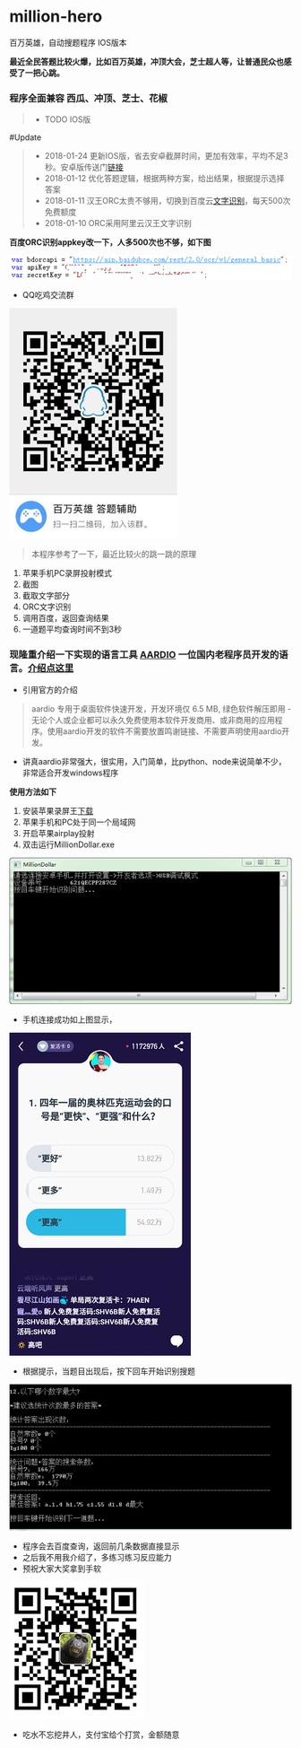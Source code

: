 # million-hero
百万英雄，自动搜题程序 IOS版本

**最近全民答题比较火爆，比如百万英雄，冲顶大会，芝士超人等，让普通民众也感受了一把心跳。**

### 程序全面兼容 西瓜、冲顶、芝士、花椒

> - TODO IOS版

#Update
> - 2018-01-24 更新IOS版，省去安卓截屏时间，更加有效率，平均不足3秒。安卓版传送门[链接](https://github.com/zsj1029/MillionHero)
> - 2018-01-12 优化答题逻辑，根据两种方案，给出结果，根据提示选择答案
> - 2018-01-11 汉王ORC太贵不够用，切换到百度云[文字识别](http://ai.baidu.com/docs#/OCR-API/top)，每天500次免费额度
> - 2018-01-10 ORC采用阿里云汉王文字识别

**百度ORC识别appkey改一下，人多500次也不够，如下图**

![1.png](res/3.png)

- QQ吃鸡交流群

<img width=300 src="res/qun.png"/>

> 本程序参考了一下，最近比较火的跳一跳的原理
1. 苹果手机PC录屏投射模式
2. 截图
3. 截取文字部分
4. ORC文字识别
5. 调用百度，返回查询结果
6. 一道题平均查询时间不到3秒

### 现隆重介绍一下实现的语言工具 [AARDIO](http://bbs.aardio.com/) 一位国内老程序员开发的语言。[介绍点这里](http://bbs.aardio.com/portal.php?mod=view&aid=5)
- 引用官方的介绍
> aardio 专用于桌面软件快速开发，开发环境仅 6.5 MB, 绿色软件解压即用 -  无论个人或企业都可以永久免费使用本软件开发商用、或非商用的应用程序。使用aardio开发的软件不需要放置鸣谢链接、不需要声明使用aardio开发。 

- 讲真aardio非常强大，很实用，入门简单，比python、node来说简单不少，非常适合开发windows程序

**使用方法如下**
1. 安装苹果录屏王[下载](https://www.apowersoft.cn/iphone-ipad-recorder)
2. 苹果手机和PC处于同一个局域网
3. 开启苹果airplay投射
4. 双击运行MillionDollar.exe 

![1.png](res/1.png)

- 手机连接成功如上图显示，

![screenshot.png](res/screenshot.png)

- 根据提示，当题目出现后，按下回车开始识别搜题

![2.png](res/2.png)

- 程序会去百度查询，返回前几条数据直接显示
- 之后我不用我介绍了，多练习练习反应能力
- 预祝大家大奖拿到手软

![screenshot.png](res/alipay.png)
- 吃水不忘挖井人，支付宝给个打赏，金额随意


